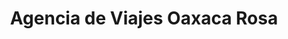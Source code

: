 ---
title: "Agencia de Viajes Oaxaca Rosa"
url: /oaxaca-de-juarez/agencia-de-viajes-oaxaca-rosa/
shop: agencia de viajes
---